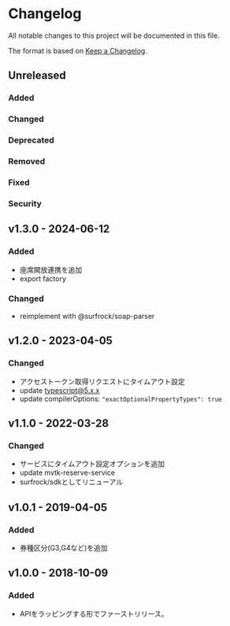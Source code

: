 # Changelog

All notable changes to this project will be documented in this file.

The format is based on [Keep a Changelog](http://keepachangelog.com/).

## Unreleased

### Added

### Changed

### Deprecated

### Removed

### Fixed

### Security

## v1.3.0 - 2024-06-12

### Added

- 座席開放連携を追加
- export factory

### Changed

- reimplement with @surfrock/soap-parser

## v1.2.0 - 2023-04-05

### Changed

- アクセストークン取得リクエストにタイムアウト設定
- update typescript@5.x.x
- update compilerOptions: ```"exactOptionalPropertyTypes": true```

## v1.1.0 - 2022-03-28

### Changed

- サービスにタイムアウト設定オプションを追加
- update mvtk-reserve-service
- surfrock/sdkとしてリニューアル

## v1.0.1 - 2019-04-05

### Added

- 券種区分(G3,G4など)を追加

## v1.0.0 - 2018-10-09

### Added

- APIをラッピングする形でファーストリリース。
